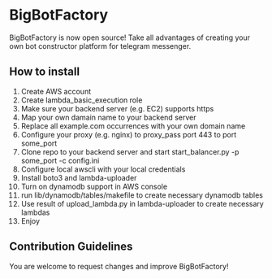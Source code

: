 # BigBotFactory

BigBotFactory is now open source! Take all advantages of creating your own bot constructor platform for telegram messenger.

## How to install

1. Create AWS account
2. Create lambda_basic_execution role
3. Make sure your backend server (e.g. EC2) supports https
4. Map your own damain name to your backend server
5. Replace all example.com occurrences with your own domain name
6. Configure your proxy (e.g. nginx) to proxy_pass port 443 to port some_port
7. Clone repo to your backend server and start start_balancer.py -p some_port -c config.ini
8. Configure local awscli with your local credentials
9. Install boto3 and lambda-uploader
10. Turn on dynamodb support in AWS console 
11. run lib/dynamodb/tables/makefile to create necessary dynamodb tables
12. Use result of upload_lambda.py in lambda-uploader to create necessary lambdas
13. Enjoy

## Contribution Guidelines

You are welcome to request changes and improve BigBotFactory!
